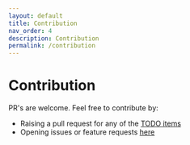 ```yaml
---
layout: default
title: Contribution
nav_order: 4
description: Contribution
permalink: /contribution
---
```


# Contribution

PR's are welcome.
Feel free to contribute by:
- Raising a pull request for any of the [TODO items](https://deepakmahakale.in/wanda/todo)
- Opening issues or feature requests [here](https://github.com/deepakmahakale/wanda/issues)
